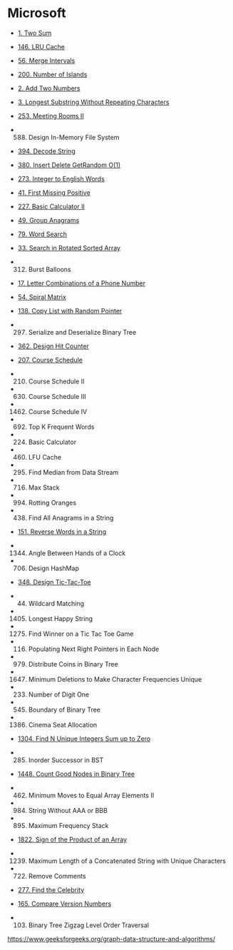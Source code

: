 # Microsoft

- [1. Two Sum](/leetcode/1.md)
- [146. LRU Cache](/leetcode/146.md)
- [56. Merge Intervals](/leetcode/56.md)
- [200. Number of Islands](/leetcode/200.md)
- [2. Add Two Numbers](/leetcode/2.md)
- [3. Longest Substring Without Repeating Characters](/leetcode/3.md)
- [253. Meeting Rooms II](/leetcode/253.md)
- 588. Design In-Memory File System
- [394. Decode String](/leetcode/394.md)
- [380. Insert Delete GetRandom O(1)](/leetcode/380.md)
- [273. Integer to English Words](/leetcode/273.md)
- [41. First Missing Positive](/leetcode/41.md)
- [227. Basic Calculator II](/leetcode/227.md)
- [49. Group Anagrams](/leetcode/49.md)
- [79. Word Search](/leetcode/79.md)
- [33. Search in Rotated Sorted Array](/leetcode/33.md)
- 312. Burst Balloons
- [17. Letter Combinations of a Phone Number](/leetcode/17.md)
- [54. Spiral Matrix](/leetcode/54.md)
- [138. Copy List with Random Pointer](/leetcode/138.md)
- 297. Serialize and Deserialize Binary Tree
- [362. Design Hit Counter](/leetcode/362.md)
- [207. Course Schedule](/leetcode/207.md)
- 210. Course Schedule II
- 630. Course Schedule III
- 1462. Course Schedule IV
- 692. Top K Frequent Words
- 224. Basic Calculator
- 460. LFU Cache
- 295. Find Median from Data Stream
- 716. Max Stack
- 994. Rotting Oranges
- 438. Find All Anagrams in a String
- [151. Reverse Words in a String](/leetcode/151.md)
- 1344. Angle Between Hands of a Clock
- 706. Design HashMap
- [348. Design Tic-Tac-Toe](/leetcode/348.md)
- 44. Wildcard Matching
- 1405. Longest Happy String
- 1275. Find Winner on a Tic Tac Toe Game
- 116. Populating Next Right Pointers in Each Node
- 979. Distribute Coins in Binary Tree
- 1647. Minimum Deletions to Make Character Frequencies Unique
- 233. Number of Digit One
- 545. Boundary of Binary Tree
- 1386. Cinema Seat Allocation
- [1304. Find N Unique Integers Sum up to Zero](/leetcode/1304.md)
- 285. Inorder Successor in BST
- [1448. Count Good Nodes in Binary Tree](/leetcode/1448.md)
- 462. Minimum Moves to Equal Array Elements II
- 984. String Without AAA or BBB
- 895. Maximum Frequency Stack
- [1822. Sign of the Product of an Array](/leetcode/1822.md)



- 1239. Maximum Length of a Concatenated String with Unique Characters
- 722. Remove Comments
- [277. Find the Celebrity](/leetcode/277.md)
- [165. Compare Version Numbers](/leetcode/165.md)
- 103. Binary Tree Zigzag Level Order Traversal


https://www.geeksforgeeks.org/graph-data-structure-and-algorithms/